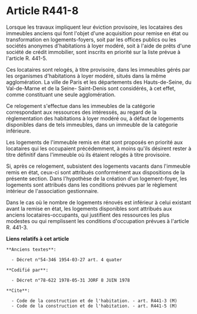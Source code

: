 # Article R441-8

Lorsque les travaux impliquent leur éviction provisoire, les locataires des immeubles anciens qui font l'objet d'une
acquisition pour remise en état ou transformation en logements-foyers, soit par les offices publics ou les sociétés anonymes
d'habitations à loyer modéré, soit à l'aide de prêts d'une société de crédit immobilier, sont inscrits en priorité sur la
liste prévue à l'article R. 441-5.

Ces locataires sont relogés, à titre provisoire, dans les immeubles gérés par les organismes d'habitations à loyer modéré,
situés dans la même agglomération. La ville de Paris et les départements des Hauts-de-Seine, du Val-de-Marne et de la Seine-
Saint-Denis sont considérés, à cet effet, comme constituant une seule agglomération.

Ce relogement s'effectue dans les immeubles de la catégorie correspondant aux ressources des intéressés, au regard de la
règlementation des habitations à loyer modéré ou, à défaut de logements disponibles dans de tels immeubles, dans un immeuble
de la catégorie inférieure.

Les logements de l'immeuble remis en état sont proposés en priorité aux locataires qui les occupaient précédemment, à moins
qu'ils désirent rester à titre définitif dans l'immeuble où ils étaient relogés à titre provisoire.

Si, après ce relogement, subsistent des logements vacants dans l'immeuble remis en état, ceux-ci sont attribués conformément
aux dispositions de la présente section. Dans l'hypothèse de la création d'un logement-foyer, les logements sont attribués
dans les conditions prévues par le règlement intérieur de l'association gestionnaire.

Dans le cas où le nombre de logements rénovés est inférieur à celui existant avant la remise en état, les logements
disponibles sont attribués aux anciens locataires-occupants, qui justifient des ressources les plus modestes ou qui
remplissent les conditions d'occupation prévues à l'article R. 441-3.

**Liens relatifs à cet article**

	**Anciens textes**:

	  - Décret n°54-346 1954-03-27 art. 4 quater

	**Codifié par**:

	  - Décret n°78-622 1978-05-31 JORF 8 JUIN 1978

	**Cite**:

	  - Code de la construction et de l'habitation. - art. R441-3 (M)
	  - Code de la construction et de l'habitation. - art. R441-5 (M)
